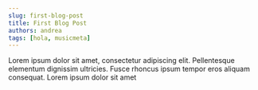 ```yaml
---
slug: first-blog-post
title: First Blog Post
authors: andrea
tags: [hola, musicmeta]
---
```


Lorem ipsum dolor sit amet, consectetur adipiscing elit. Pellentesque elementum dignissim ultricies. Fusce rhoncus ipsum tempor eros aliquam consequat. Lorem ipsum dolor sit amet
